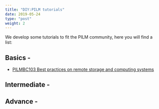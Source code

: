 ```yaml
---
title: "DIY:PILM tutorials"
date: 2019-05-24
type: "post"
weight: 2
---
```


We develop some tutorials to fit the PILM community, here you will find a list:

## Basics - 

- [PILMBC103 Best practices on remote storage and computing systems](https://pilm-bioinformatics.github.io/pilmbc103-remote-storage-and-computing/)

## Intermediate - 

## Advance - 